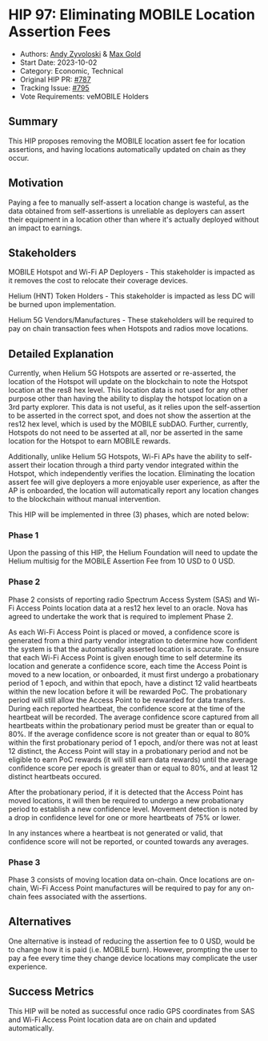   # HIP 97: Eliminating MOBILE Location Assertion Fees

- Authors: [Andy Zyvoloski](https://github.com/heatedlime) & [Max Gold](https://github.com/maxgold91)
- Start Date: 2023-10-02
- Category: Economic, Technical
- Original HIP PR: [#787](https://github.com/helium/HIP/pull/787)
- Tracking Issue: [#795](https://github.com/helium/HIP/issues/795)
- Vote Requirements: veMOBILE Holders


## Summary 

This HIP proposes removing the MOBILE location assert fee for location assertions, and having locations automatically updated on chain as they occur. 

## Motivation 
Paying a fee to manually self-assert a location change is wasteful, as the data obtained from self-assertions is unreliable as deployers can assert their equipment in a location other than where it's actually deployed without an impact to earnings.

## Stakeholders
MOBILE Hotspot and Wi-Fi AP Deployers - This stakeholder is impacted as it removes the cost to relocate their coverage devices.

Helium (HNT) Token Holders - This stakeholder is impacted as less DC will be burned upon implementation.

Helium 5G Vendors/Manufactures - These stakeholders will be required to pay on chain transaction fees when Hotspots and radios move locations. 

## Detailed Explanation 
Currently, when Helium 5G Hotspots are asserted or re-asserted, the location of the Hotspot will update on the blockchain to note the Hotspot location at the res8 hex level. This location data is not used for any other purpose other than having the ability to display the hotspot location on a 3rd party explorer. This data is not useful, as it relies upon the self-assertion to be asserted in the correct spot, and does not show the assertion at the res12 hex level, which is used by the MOBILE subDAO. Further, currently, Hotspots do not need to be asserted at all, nor be asserted in the same location for the Hotspot to earn MOBILE rewards. 

Additionally, unlike Helium 5G Hotspots, Wi-Fi APs have the ability to self-assert their location through a third party vendor integrated within the Hotspot, which independently verifies the location. Eliminating the location assert fee will give deployers a more enjoyable user experience, as after the AP is onboarded, the location will automatically report any location changes to the blockchain without manual intervention. 

This HIP will be implemented in three (3) phases, which are noted below:

### Phase 1
Upon the passing of this HIP, the Helium Foundation will need to update the Helium multisig for the MOBILE Assertion Fee from 10 USD to 0 USD. 

### Phase 2
Phase 2 consists of reporting radio Spectrum Access System (SAS) and Wi-Fi Access Points location data at a res12 hex level to an oracle. Nova has agreed to undertake the work that is required to implement Phase 2. 

As each Wi-Fi Access Point is placed or moved, a confidence score is generated from a third party vendor integration to determine how confident the system is that the automatically asserted location is accurate. To ensure that each Wi-Fi Access Point is given enough time to self determine its location and generate a confidence score, each time the Access Point is moved to a new location, or onboarded, it must first undergo a probationary period of 1 epoch, and within that epoch, have a distinct 12 valid heartbeats within the new location before it will be rewarded PoC. The probationary period will still allow the Access Point to be rewarded for data transfers. During each reported heartbeat, the confidence score at the time of the heartbeat will be recorded. The average confidence score captured from all heartbeats within the probationary period must be greater than or equal to 80%. If the average confidence score is not greater than or equal to 80% within the first probationary period of 1 epoch, and/or there was not at least 12 distinct, the Access Point will stay in a probationary period and not be eligible to earn PoC rewards (it will still earn data rewards) until the average confidence score per epoch is greater than or equal to 80%, and at least 12 distinct heartbeats occured. 

After the probationary period, if it is detected that the Access Point has moved locations, it will then be required to undergo a new probationary period to establish a new confidence level. Movement detection is noted by a drop in confidence level for one or more heartbeats of 75% or lower. 

In any instances where a heartbeat is not generated or valid, that confidence score will not be reported, or counted towards any averages.

### Phase 3
Phase 3 consists of moving location data on-chain. Once locations are on-chain, Wi-Fi Access Point manufactures will be required to pay for any on-chain fees associated with the assertions.

## Alternatives
One alternative is instead of reducing the assertion fee to 0 USD, would be to change how it is paid (i.e. MOBILE burn). However, prompting the user to pay a fee every time they change device locations may complicate the user experience. 

## Success Metrics
This HIP will be noted as successful once radio GPS coordinates from SAS and Wi-Fi Access Point location data are on chain and updated automatically.
